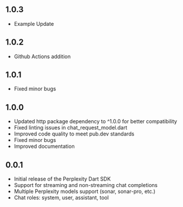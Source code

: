 ## 1.0.3

* Example Update

## 1.0.2

* Github Actions addition

## 1.0.1

* Fixed minor bugs

## 1.0.0

* Updated http package dependency to ^1.0.0 for better compatibility
* Fixed linting issues in chat_request_model.dart
* Improved code quality to meet pub.dev standards
* Fixed minor bugs
* Improved documentation

## 0.0.1

* Initial release of the Perplexity Dart SDK
* Support for streaming and non-streaming chat completions
* Multiple Perplexity models support (sonar, sonar-pro, etc.)
* Chat roles: system, user, assistant, tool
